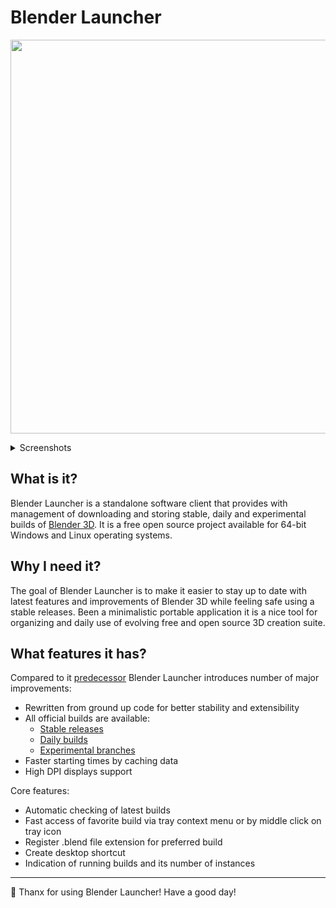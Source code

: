# Blender Launcher

<p align="center">
<img width="960" height="630" src="https://raw.githubusercontent.com/DotBow/Blender-Launcher/master/wiki/blender_launcher_cover.png">
</p>

<details>
<summary>Screenshots</summary>
<p>
<img width="640" height="420" src="https://raw.githubusercontent.com/DotBow/Blender-Launcher/master/wiki/screenshot_01.png">
<img width="640" height="420" src="https://raw.githubusercontent.com/DotBow/Blender-Launcher/master/wiki/screenshot_02.png">
<img width="400" height="282" src="https://raw.githubusercontent.com/DotBow/Blender-Launcher/master/wiki/tray_icon.png">
</p>
</details>

## What is it?

Blender Launcher is a standalone software client that provides with management of downloading and storing stable, daily and experimental builds of [Blender 3D](https://www.blender.org/). It is a free open source project available for 64-bit Windows and Linux operating systems.

## Why I need it?

The goal of Blender Launcher is to make it easier to stay up to date with latest features and improvements of Blender 3D while feeling safe using a stable releases. Been a minimalistic portable application it is a nice tool for organizing and daily use of evolving free and open source 3D creation suite.

## What features it has?

Compared to it [predecessor](https://github.com/DotBow/Blender-Version-Manager) Blender Launcher introduces number of major improvements:

* Rewritten from ground up code for better stability and extensibility
* All official builds are available:
  * [Stable releases](https://download.blender.org/release/)
  * [Daily builds](https://builder.blender.org/download/)
  * [Experimental branches](https://builder.blender.org/download/branches/)
* Faster starting times by caching data
* High DPI displays support

Core features:

* Automatic checking of latest builds
* Fast access of favorite build via tray context menu or by middle click on tray icon
* Register .blend file extension for preferred build
* Create desktop shortcut
* Indication of running builds and its number of instances

***

:sparkling_heart: Thanx for using Blender Launcher! Have a good day!
